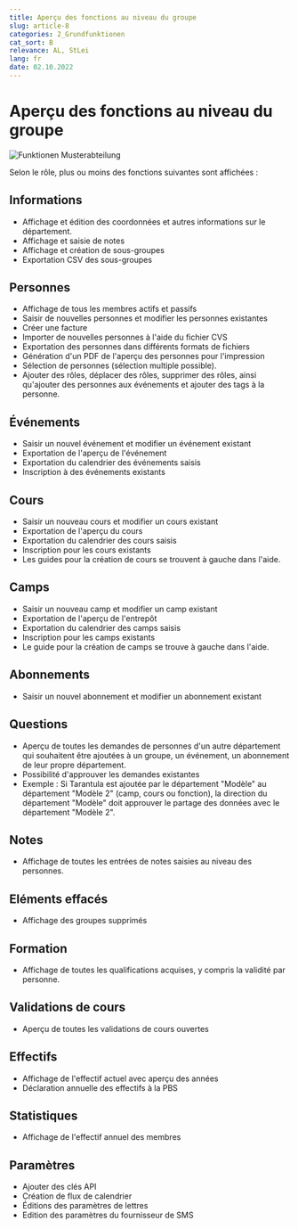 ```yaml
---
title: Aperçu des fonctions au niveau du groupe
slug: article-8
categories: 2_Grundfunktionen
cat_sort: B
relevance: AL, StLei
lang: fr
date: 02.10.2022
---
```


# Aperçu des fonctions au niveau du groupe

![Funktionen Musterabteilung](/docu/images/basicfunctions/musterabteilung__funktionen_fr.jpg)

Selon le rôle, plus ou moins des fonctions suivantes sont affichées : 

## Informations
- Affichage et édition des coordonnées et autres informations sur le département. 
- Affichage et saisie de notes 
- Affichage et création de sous-groupes 
- Exportation CSV des sous-groupes 

## Personnes 
- Affichage de tous les membres actifs et passifs 
- Saisir de nouvelles personnes et modifier les personnes existantes 
- Créer une facture  
- Importer de nouvelles personnes à l'aide du fichier CVS  
- Exportation des personnes dans différents formats de fichiers  
- Génération d'un PDF de l'aperçu des personnes pour l'impression 
- Sélection de personnes (sélection multiple possible).
- Ajouter des rôles, déplacer des rôles, supprimer des rôles, ainsi qu'ajouter des personnes aux événements et ajouter des tags à la personne. 

## Événements 
- Saisir un nouvel événement et modifier un événement existant 
- Exportation de l'aperçu de l'événement 
- Exportation du calendrier des événements saisis 
- Inscription à des événements existants  
 
## Cours 
- Saisir un nouveau cours et modifier un cours existant 
- Exportation de l'aperçu du cours 
- Exportation du calendrier des cours saisis 
- Inscription pour les cours existants 
- Les guides pour la création de cours se trouvent à gauche dans l'aide.
 
## Camps
- Saisir un nouveau camp et modifier un camp existant 
- Exportation de l'aperçu de l'entrepôt 
- Exportation du calendrier des camps saisis 
- Inscription pour les camps existants  
- Le guide pour la création de camps se trouve à gauche dans l'aide.

## Abonnements 
- Saisir un nouvel abonnement et modifier un abonnement existant  

## Questions
- Aperçu de toutes les demandes de personnes d'un autre département qui souhaitent être ajoutées à un groupe, un événement, un abonnement de leur propre département. 
- Possibilité d'approuver les demandes existantes 
- Exemple : Si Tarantula est ajoutée par le département "Modèle" au département "Modèle 2" (camp, cours ou fonction), la direction du département "Modèle" doit approuver le partage des données avec le département "Modèle 2". 

## Notes 
- Affichage de toutes les entrées de notes saisies au niveau des personnes. 

## Eléments effacés
- Affichage des groupes supprimés 

## Formation 
- Affichage de toutes les qualifications acquises, y compris la validité par personne. 

## Validations de cours
- Aperçu de toutes les validations de cours ouvertes  

## Effectifs
- Affichage de l'effectif actuel avec aperçu des années 
- Déclaration annuelle des effectifs à la PBS 

## Statistiques 
- Affichage de l'effectif annuel des membres 

## Paramètres 
- Ajouter des clés API 
- Création de flux de calendrier 
- Éditions des paramètres de lettres 
- Edition des paramètres du fournisseur de SMS  
